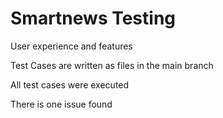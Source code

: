 # Smartnews Testing
User experience and features


Test Cases are written as files in the main branch


All test cases were executed 


There is one issue found


